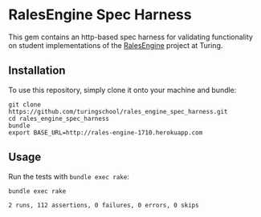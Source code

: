 # RalesEngine Spec Harness

This gem contains an http-based spec harness for validating
functionality on student implementations of the 
[RalesEngine](https://github.com/turingschool/lesson_plans/blob/master/ruby_03-professional_rails_applications/rails_engine.md)
project at Turing.

## Installation
  
To use this repository, simply clone it onto your machine and bundle:

```
git clone https://github.com/turingschool/rales_engine_spec_harness.git
cd rales_engine_spec_harness
bundle
export BASE_URL=http://rales-engine-1710.herokuapp.com
```

## Usage

Run the tests with `bundle exec rake`:

```
bundle exec rake

2 runs, 112 assertions, 0 failures, 0 errors, 0 skips
```
